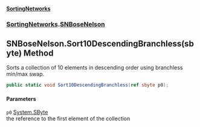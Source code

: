 #### [SortingNetworks](index.md 'index')
### [SortingNetworks](SortingNetworks.md 'SortingNetworks').[SNBoseNelson](SortingNetworks_SNBoseNelson.md 'SortingNetworks.SNBoseNelson')
## SNBoseNelson.Sort10DescendingBranchless(sbyte) Method
Sorts a collection of 10 elements in descending order using branchless min/max swap.  
```csharp
public static void Sort10DescendingBranchless(ref sbyte p0);
```
#### Parameters
<a name='SortingNetworks_SNBoseNelson_Sort10DescendingBranchless(sbyte)_p0'></a>
`p0` [System.SByte](https://docs.microsoft.com/en-us/dotnet/api/System.SByte 'System.SByte')  
the reference to the first element of the collection
  
